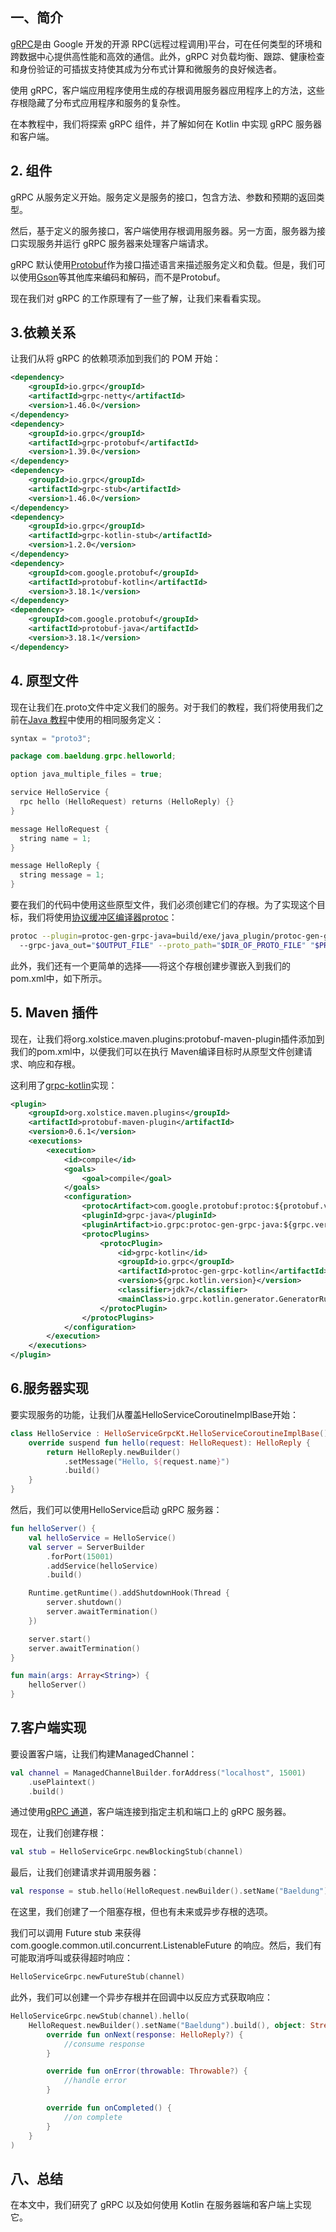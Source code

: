 ## 一、简介

[gRPC](https://grpc.io/)是由 Google 开发的开源 RPC(远程过程调用)平台，可在任何类型的环境和跨数据中心提供高性能和高效的通信。此外，gRPC 对负载均衡、跟踪、健康检查和身份验证的可插拔支持使其成为分布式计算和微服务的良好候选者。

使用 gRPC，客户端应用程序使用生成的存根调用服务器应用程序上的方法，这些存根隐藏了分布式应用程序和服务的复杂性。

在本教程中，我们将探索 gRPC 组件，并了解如何在 Kotlin 中实现 gRPC 服务器和客户端。

## 2. 组件

gRPC 从服务定义开始。服务定义是服务的接口，包含方法、参数和预期的返回类型。

然后，基于定义的服务接口，客户端使用存根调用服务器。另一方面，服务器为接口实现服务并运行 gRPC 服务器来处理客户端请求。

gRPC 默认使用[Protobuf](https://developers.google.com/protocol-buffers)作为接口描述语言来描述服务定义和负载。但是，我们可以使用[Gson](https://github.com/google/gson)等其他库来编码和解码，而不是Protobuf。

现在我们对 gRPC 的工作原理有了一些了解，让我们来看看实现。

## 3.依赖关系

让我们从将 gRPC 的依赖项添加到我们的 POM 开始：

```xml
<dependency>
    <groupId>io.grpc</groupId>
    <artifactId>grpc-netty</artifactId>
    <version>1.46.0</version>
</dependency>
<dependency>
    <groupId>io.grpc</groupId>
    <artifactId>grpc-protobuf</artifactId>
    <version>1.39.0</version>
</dependency>
<dependency>
    <groupId>io.grpc</groupId>
    <artifactId>grpc-stub</artifactId>
    <version>1.46.0</version>
</dependency>
<dependency>
    <groupId>io.grpc</groupId>
    <artifactId>grpc-kotlin-stub</artifactId>
    <version>1.2.0</version>
</dependency>
<dependency>
    <groupId>com.google.protobuf</groupId>
    <artifactId>protobuf-kotlin</artifactId>
    <version>3.18.1</version>
</dependency>
<dependency>
    <groupId>com.google.protobuf</groupId>
    <artifactId>protobuf-java</artifactId>
    <version>3.18.1</version> 
</dependency>
```

## 4. 原型文件

现在让我们在.proto文件中定义我们的服务。对于我们的教程，我们将使用我们之前在[Java 教程](https://www.baeldung.com/grpc-introduction#defining-the-service)中使用的相同服务定义：

```kotlin
syntax = "proto3";

package com.baeldung.grpc.helloworld;

option java_multiple_files = true;

service HelloService {
  rpc hello (HelloRequest) returns (HelloReply) {}
}

message HelloRequest {
  string name = 1;
}

message HelloReply {
  string message = 1;
}
```

要在我们的代码中使用这些原型文件，我们必须创建它们的存根。为了实现这个目标，我们将使用[协议缓冲区编译器protoc](https://grpc.io/docs/protoc-installation/)：

```bash
protoc --plugin=protoc-gen-grpc-java=build/exe/java_plugin/protoc-gen-grpc-java 
  --grpc-java_out="$OUTPUT_FILE" --proto_path="$DIR_OF_PROTO_FILE" "$PROTO_FILE"
```

此外，我们还有一个更简单的选择——将这个存根创建步骤嵌入到我们的pom.xml中，如下所示。

## 5. Maven 插件

现在，让我们将org.xolstice.maven.plugins:protobuf-maven-plugin插件添加到我们的pom.xml中，以便我们可以在执行 Maven编译目标时从原型文件创建请求、响应和存根。

这利用了[grpc-kotlin](https://github.com/grpc/grpc-kotlin)实现：

```xml
<plugin>
    <groupId>org.xolstice.maven.plugins</groupId>
    <artifactId>protobuf-maven-plugin</artifactId>
    <version>0.6.1</version>
    <executions>
        <execution>
            <id>compile</id>
            <goals>
                <goal>compile</goal>
            </goals>
            <configuration>
                <protocArtifact>com.google.protobuf:protoc:${protobuf.version}:exe:${os.detected.classifier}</protocArtifact>
                <pluginId>grpc-java</pluginId>
                <pluginArtifact>io.grpc:protoc-gen-grpc-java:${grpc.version}:exe:${os.detected.classifier}</pluginArtifact>
                <protocPlugins>
                    <protocPlugin>
                        <id>grpc-kotlin</id>
                        <groupId>io.grpc</groupId>
                        <artifactId>protoc-gen-grpc-kotlin</artifactId>
                        <version>${grpc.kotlin.version}</version>
                        <classifier>jdk7</classifier>
                        <mainClass>io.grpc.kotlin.generator.GeneratorRunner</mainClass>
                    </protocPlugin>
                </protocPlugins>
            </configuration>
        </execution>
    </executions>
</plugin>
```

## 6.服务器实现

要实现服务的功能，让我们从覆盖HelloServiceCoroutineImplBase开始：

```kotlin
class HelloService : HelloServiceGrpcKt.HelloServiceCoroutineImplBase() {
    override suspend fun hello(request: HelloRequest): HelloReply {
        return HelloReply.newBuilder()
            .setMessage("Hello, ${request.name}")
            .build()
    }
}
```

然后，我们可以使用HelloService启动 gRPC 服务器：

```kotlin
fun helloServer() {
    val helloService = HelloService()
    val server = ServerBuilder
        .forPort(15001)
        .addService(helloService)
        .build()

    Runtime.getRuntime().addShutdownHook(Thread {
        server.shutdown()
        server.awaitTermination()
    })

    server.start()
    server.awaitTermination()
}

fun main(args: Array<String>) {
    helloServer()
}
```

## 7.客户端实现

要设置客户端，让我们构建ManagedChannel：


```kotlin
val channel = ManagedChannelBuilder.forAddress("localhost", 15001)
    .usePlaintext()
    .build()
```

通过使用[gRPC 通道](https://grpc.io/docs/what-is-grpc/core-concepts/#channels)，客户端连接到指定主机和端口上的 gRPC 服务器。

现在，让我们创建存根：

```kotlin
val stub = HelloServiceGrpc.newBlockingStub(channel)
```

最后，让我们创建请求并调用服务器：

```kotlin
val response = stub.hello(HelloRequest.newBuilder().setName("Baeldung").build())

```

在这里，我们创建了一个阻塞存根，但也有未来或异步存根的选项。

我们可以调用 Future stub 来获得com.google.common.util.concurrent.ListenableFuture 的响应。然后，我们有可能取消呼叫或获得超时响应：

```kotlin
HelloServiceGrpc.newFutureStub(channel)
```

此外，我们可以创建一个异步存根并在回调中以反应方式获取响应：

```kotlin
HelloServiceGrpc.newStub(channel).hello(
    HelloRequest.newBuilder().setName("Baeldung").build(), object: StreamObserver<HelloReply> {
        override fun onNext(response: HelloReply?) {
            //consume response
        }

        override fun onError(throwable: Throwable?) {
            //handle error
        }

        override fun onCompleted() {
            //on complete
        }
    }
)
```

## 八、总结

在本文中，我们研究了 gRPC 以及如何使用 Kotlin 在服务器端和客户端上实现它。